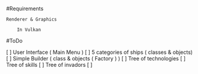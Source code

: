 #Requirements

    Renderer & Graphics
     
        In Vulkan

    

#ToDo

[ ] User Interface ( Main Menu )
[ ] 5 categories of ships ( classes & objects)
[ ] Simple Builder ( class & objects ( Factory ) )
[ ] Tree of technologies
[ ] Tree of skills
[ ] Tree of invadors
[ ] 
